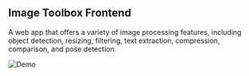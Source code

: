 ## Image Toolbox Frontend

A web app that offers a variety of image processing features, including object detection, resizing, filtering, text extraction, compression, comparison, and pose detection.

![Demo](https://github.com/user-attachments/assets/c4325d7e-8a59-41e7-b9ab-25ae4499b45e)